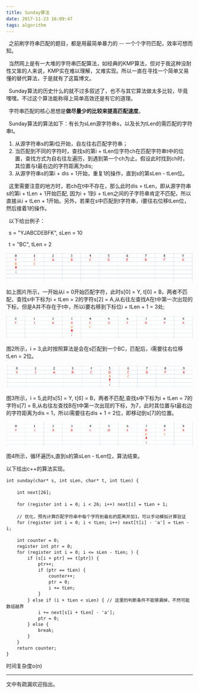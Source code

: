```yaml
---
title: Sunday算法
date: 2017-11-23 16:09:47
tags: algorithm
---
```


&ensp;之前刷字符串匹配的题目，都是用最简单暴力的 -- 一个个字符匹配，效率可想而知。

&ensp;当然网上是有一大堆的字符串匹配算法，如经典的KMP算法，但对于我这种没耐性又笨的人来说，KMP实在难以理解，又难实现。所以一直在寻找一个简单又易懂的替代算法，于是就有了这篇博文。

&ensp;Sunday算法的历史什么的就不过多叙述了，也不与其它算法做太多比较，毕竟嘿嘿。不过这个算法能称得上简单高效还是有它的道理。

&ensp;字符串匹配的核心思想是**做尽量少的比较来提高匹配速度**。

&ensp;Sunday算法的算法如下：有长为sLen源字符串s，以及长为tLen的需匹配的字符串t。

1. 从源字符串s的第i位开始，自左往右匹配字符串；
2. 当匹配到不同的字符时，查找s的第i + tLen位字符ch在匹配字符串t中的位置，查找方式为自右往左遍历，到遇到第一个ch为止。假设此时找到ch时，其位置与t最右边的字符距离为dis;
3. 从源字符串s的第i + dis + 1开始，重复1的操作，直到s的第sLen - tLen位。

&ensp;这里需要注意的地方时，若ch在t中不存在，那么此时dis = tLen，即从源字符串s的第i + tLen + 1开始匹配, 因为i + 1到i + tLen之间的子字符串肯定不匹配，所以直接从i + tLen + 1开始。另外，若果在s中匹配到t字符串，i要往右位移tLen位，然后接着1的操作。

&ensp;以下给出例子：

&ensp;s = "YJABCDEBFK", sLen = 10

&ensp;t = "BC", tLen = 2

![pic1](/img/algorithm/sunday/pic1.png "pic1")

如上图片所示，一开始从i = 0开始匹配字符，此时s[0] = Y, t[0] = B，两者不匹配，查找s中下标为i + tLen = 2的字符s[2] = A,从右往左查找A在t中第一次出现的下标，但是A并不存在于t中，所以i要右移到下标位i + tLen + 1 = 3处;



![pic2](/img/algorithm/sunday/pic3.png "pic2")

图2所示，i = 3,此时按照算法是会在s匹配到一个BC，匹配后，i需要往右位移tLen = 2位。


![pic3](/img/algorithm/sunday/pic4.png "pic3")

图3所示，i = 5,此时s[5] = Y, t[6] = B，两者不匹配,查找s中下标为i + tLen = 7的字符s[7] = B,从右往左查找B在t中第一次出现的下标，为7，此时其位置与t最右边的字符距离为dis = 1，所以i需要往右dis + 1 = 2位，即移动到s[7]的位置。


![pic4](/img/algorithm/sunday/pic5.png "pic4")

图4所示，循环遍历s,直到s的第sLen - tLen位，算法结束。

以下给出c++的算法实现。

	int sunday(char* s, int sLen, char* t, int tLen) {

		int next[26];

		for (register int i = 0; i < 26; i++) next[i] = tLen + 1;
	
		// 优化，预先计算匹配字符串中每个字符到最右的距离并加1，可以手动模拟计算验证
		for (register int i = 0; i < tLen; i++) next[t[i] - 'a'] = tLen - i;

		int counter = 0;
		register int ptr = 0;
		for (register int i = 0; i <= sLen - tLen; ) {
			if (s[i + ptr] == t[ptr]) {
				ptr++;
				if (ptr == tLen) {
					counter++;
					ptr = 0;
					i += tLen;
				}
			} else if (i + tLen < sLen) { // 这里的判断条件不能够漏掉，不然可能数组越界
				i += next[s[i + tLen] - 'a'];
				ptr = 0;
			} else {
				break;
			}
		}
		return counter;
	}


时间复杂度o(n)

***
文中有疏漏欢迎指出。
